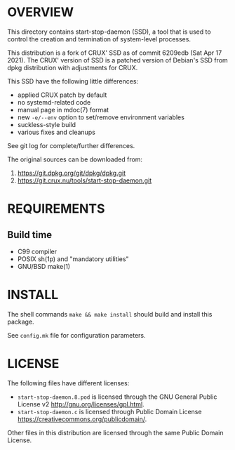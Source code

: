 OVERVIEW
========

This directory contains start-stop-daemon (SSD), a tool that is used to
control the creation and termination of system-level processes.

This distribution is a fork of CRUX' SSD as of commit 6209edb (Sat Apr
17 2021).  The CRUX' version of SSD is a patched version of Debian's SSD
from dpkg distribution with adjustments for CRUX.

This SSD have the following little differences:
  * applied CRUX patch by default
  * no systemd-related code
  * manual page in mdoc(7) format
  * new `-e/--env` option to set/remove environment variables
  * suckless-style build
  * various fixes and cleanups

See git log for complete/further differences.

The original sources can be downloaded from:
  1. https://git.dpkg.org/git/dpkg/dpkg.git
  2. https://git.crux.nu/tools/start-stop-daemon.git


REQUIREMENTS
============

Build time
----------
  * C99 compiler
  * POSIX sh(1p) and "mandatory utilities"
  * GNU/BSD make(1)


INSTALL
=======

The shell commands `make && make install` should build and install this
package.

See `config.mk` file for configuration parameters.


LICENSE
=======

The following files have different licenses:
  * `start-stop-daemon.8.pod` is licensed through the GNU General Public
    License v2 <http://gnu.org/licenses/gpl.html>.
  * `start-stop-daemon.c` is licensed through Public Domain License
    <https://creativecommons.org/publicdomain/>.

Other files in this distribution are licensed through the same Public
Domain License.
